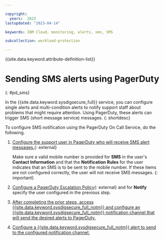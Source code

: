 ```yaml
---

copyright:
  years:  2023
lastupdated: "2023-04-14"

keywords: IBM Cloud, monitoring, alerts, sms, SMS

subcollection: workload-protection

---
```


{{site.data.keyword.attribute-definition-list}}

# Sending SMS alerts using PagerDuty
{: #pd_sms}

In the {{site.data.keyword.sysdigsecure_full}} service, you can configure single alerts and multi-condition alerts to notify support staff about problems that might require attention. Using PagerDuty, these alerts can trigger SMS (short message service) messages.
{: shortdesc}

To configure SMS notification using the PagerDuty On Call Service, do the following.

1. [Configure the support user in PagerDuty who will receive SMS alert messages.](https://support.pagerduty.com/docs/configuring-a-user-profile){: external}

   Make sure a valid mobile number is provided for **SMS** in the user's **Contact Information** and that the **Notification Rules** for the user indicates that an SMS is to be sent to the mobile number.  If these items are not configured correctly, the user will not receive SMS messages.
   {: important}

2. [Configure a PagerDuty Escalation Policy](https://support.pagerduty.com/docs/escalation-policies#section-create-an-escalation-policy){: external} and for **Notify** specify the user configured in the previous step.

3. [After completing the prior steps, access {{site.data.keyword.sysdigsecure_full_notm}} and configure an {{site.data.keyword.sysdigsecure_full_notm}} notification channel that will send the desired alerts to PagerDuty.](/docs/workload-protection?topic=workload-protection-notifications#notifications_create)

4. [Configure a {{site.data.keyword.sysdigsecure_full_notm}} alert to send to the configured notification channel.](/docs/workload-protection?topic=workload-protection-notifications)
